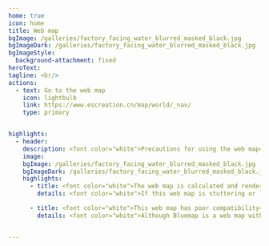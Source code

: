 ```yaml
---
home: true
icon: home
title: Web map
bgImage: /galleries/factory_facing_water_blurred_masked_black.jpg
bgImageDark: /galleries/factory_facing_water_blurred_masked_black.jpg
bgImageStyle:
  background-attachment: fixed
heroText: ‍
tagline: <br/>
actions:
  - text: Go to the web map
    icon: lightbulb
    link: https://www.escreation.cn/map/world/_nav/
    type: primary


highlights:
  - header: 
    description: <font color="white">Precautions for using the web map</font>
    image: 
    bgImage: /galleries/factory_facing_water_blurred_masked_black.jpg
    bgImageDark: /galleries/factory_facing_water_blurred_masked_black.jpg
    highlights:
      - title: <font color="white">The web map is calculated and rendered using your computer.</font>
        details: <font color="white">If this web map is stuttering or loading slowly, please consider whether there is a problem with your computer.</font>

      - title: <font color="white">This web map has poor compatibility</font>
        details: <font color="white">Although Bluemap is a web map with extensive mod compatibility, it is not able to render blocks that require special rendering, so belts, pipes, cogwheels and so many kinetic blocks of Create, GregTech's veins, ores, as well as many decorative blocks, may not be rendered or may be rendered as missing textures (or purple and black colored blocks).</font>


---
```

